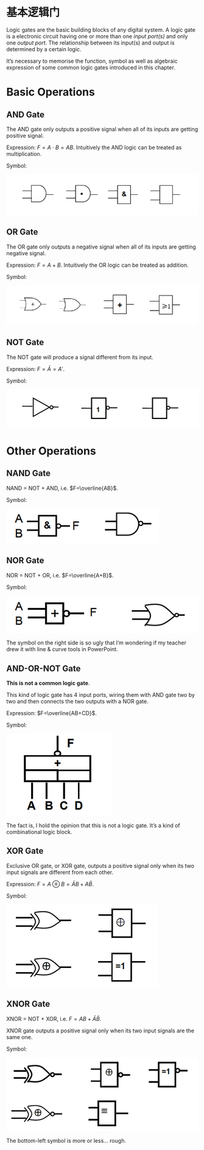 # 基本逻辑门

Logic gates are the basic building blocks of any digital system. A logic gate is a electronic circuit having one or more than one *input port(s)* and only one *output port*. The relationship between its input(s) and output is determined by a certain logic. 

It’s necessary to memorise the function, symbol as well as algebraic expression of some common logic gates introduced in this chapter.

# Basic Operations

## AND Gate

The AND gate only outputs a positive signal when all of its inputs are getting positive signal.

Expression: $F=A\cdot B=AB$. Intuitively the AND logic can be treated as multiplication.

Symbol:

![Untitled](%E5%9F%BA%E6%9C%AC%E9%80%BB%E8%BE%91%E9%97%A8%20c5a80174c1ca46d7ae2c7190d0d77fa8/Untitled.png)

## OR Gate

The OR gate only outputs a negative signal when all of its inputs are getting negative signal.

Expression: $F=A+B$. Intuitively the OR logic can be treated as addition.

Symbol:

![Untitled](%E5%9F%BA%E6%9C%AC%E9%80%BB%E8%BE%91%E9%97%A8%20c5a80174c1ca46d7ae2c7190d0d77fa8/Untitled%201.png)

## NOT Gate

The NOT gate will produce a signal different from its input.

Expression: $F=\bar{A}=A'$.

Symbol:

![Untitled](%E5%9F%BA%E6%9C%AC%E9%80%BB%E8%BE%91%E9%97%A8%20c5a80174c1ca46d7ae2c7190d0d77fa8/Untitled%202.png)

# Other Operations

## NAND Gate

NAND = NOT + AND, i.e. $F=\overline{AB}$.

Symbol:

![Untitled](%E5%9F%BA%E6%9C%AC%E9%80%BB%E8%BE%91%E9%97%A8%20c5a80174c1ca46d7ae2c7190d0d77fa8/Untitled%203.png)

## NOR Gate

NOR = NOT + OR, i.e. $F=\overline{A+B}$.

Symbol:

![The symbol on the right side is so ugly that I’m wondering if my teacher drew it with line & curve tools in PowerPoint.](%E5%9F%BA%E6%9C%AC%E9%80%BB%E8%BE%91%E9%97%A8%20c5a80174c1ca46d7ae2c7190d0d77fa8/Untitled%204.png)

The symbol on the right side is so ugly that I’m wondering if my teacher drew it with line & curve tools in PowerPoint.

## AND-OR-NOT Gate

**This is not a common logic gate**.

This kind of logic gate has 4 input ports, wiring them with AND gate two by two and then connects the two outputs with a NOR gate.

Expression: $F=\overline{AB+CD}$.

Symbol:

![Untitled](%E5%9F%BA%E6%9C%AC%E9%80%BB%E8%BE%91%E9%97%A8%20c5a80174c1ca46d7ae2c7190d0d77fa8/Untitled%205.png)

The fact is, I hold the opinion that this is not a logic gate. It’s a kind of combinational logic block.

## XOR Gate

Exclusive OR gate, or XOR gate, outputs a positive signal only when its two input signals are different from each other.

Expression: $F=A\oplus B=\bar{A}B+A\bar{B}$.

Symbol:

![Untitled](%E5%9F%BA%E6%9C%AC%E9%80%BB%E8%BE%91%E9%97%A8%20c5a80174c1ca46d7ae2c7190d0d77fa8/Untitled%206.png)

## XNOR Gate

XNOR = NOT + XOR, i.e. $F=AB+\bar{A}\bar{B}$.

XNOR gate outputs a positive signal only when its two input signals are the same one.

Symbol:

![The bottom-left symbol is more or less... rough.](%E5%9F%BA%E6%9C%AC%E9%80%BB%E8%BE%91%E9%97%A8%20c5a80174c1ca46d7ae2c7190d0d77fa8/Untitled%207.png)

The bottom-left symbol is more or less... rough.